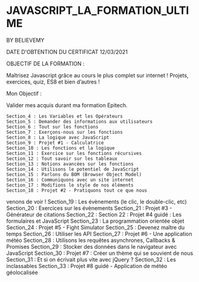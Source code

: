 # JAVASCRIPT_LA_FORMATION_ULTIME
BY BELIEVEMY

DATE D'OBTENTION DU CERTIFICAT 12/03/2021

OBJECTIF DE LA FORMATION : 

Maîtrisez Javascript grâce au cours le plus complet sur internet ! Projets, exercices, quiz, ES8 et bien d’autres !

Mon Objectif :

Valider mes acquis durant ma formation Epitech.

    Section_4 : Les Variables et les Opérateurs
    Section_5 : Demander des informations aux utilisateurs
    Section_6 : Tout sur les fonctions
    Section_7 : Exerçons-nous sur les fonctions
    Section_8 : La logique avec JavaScript
    Section_9 : Projet #1 - Calculatrice
    Section_10 : Les fonctions et la logique
    Section_11 : Exercice sur les fonctions récursives
    Section_12 : Tout savoir sur les tableaux
    Section_13 : Notions avancées sur les fonctions
    Section_14 : Utilisons le potentiel de JavaScript
    Section_15 : Parlons du BOM (Browser Object Model)
    Section_16 : Communiquons avec un site internet
    Section_17 : Modifions le style de nos éléments
    Section_18 : Projet #2 - Pratiquons tout ce que nous
venons de voir !
    Section_19 : Les évènements (le clic, le double-clic, etc)
    Section_20 : Exercices sur les évènements
    Section_21 : Projet #3 - Générateur de citations
    Section_22 : Section 22 : Projet #4 guidé : Les formulaires et
JavaScript 
    Section_23 : La programmation orientée objet
    Section_24 : Projet #5 - Fight Simulator
    Section_25 : Devenez maître du temps
    Section_26 : Utiliser les API
    Section_27 : Projet #6 - Une application météo
    Section_28 : Utilisons les requêtes asynchrones, Callbacks
& Promises
    Section_29 : Stocker des données dans le navigateur avec
JavaScript
    Section_30 : Projet #7 : Créer un thème qui se souvient
de nous
    Section_31 : Et si on écrivait plus vite avec jQuery ?
    Section_32 : Les inclassables
    Section_33 : Projet #8 guidé - Application de météo
géolocalisée
